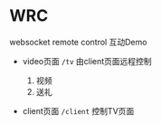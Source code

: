 WRC
======

websocket remote control 互动Demo

* video页面
	`/tv`
	由client页面远程控制
	1. 视频
	2. 送礼
	
* client页面
	`/client`
	控制TV页面
